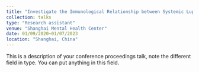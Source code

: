 ```yaml
---
title: "Investigate the Immunological Relationship between Systemic Lupus Erythematosus and Major Depressive Disorder"
collection: talks
type: "Research assistant"
venue: "Shanghai Mental Health Center"
date: 01/09/2020~01/07/2023
location: "Shanghai, China"
---
```


This is a description of your conference proceedings talk, note the different field in type. You can put anything in this field.

